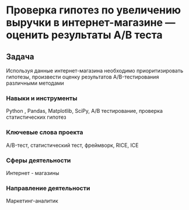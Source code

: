 # Проверка гипотез по увеличению выручки в интернет-магазине — оценить результаты A/B теста 

## Задача 
Используя данные интернет-магазина необходимо приоритизировать гипотезы, произвести оценку результатов A/B-тестирования различными методами 

### Навыки и инструменты 
Python , Pandas, Matplotlib, SciPy, A/B тестирование, проверка статистических гипотез 

### Ключевые слова проекта 
A/B-тест, статистический тест, фреймворк, RICE, ICE

### Сферы деятельности 
Интернет - магазины 

 
### Направление деятельности 
Маркетинг-аналитик 
